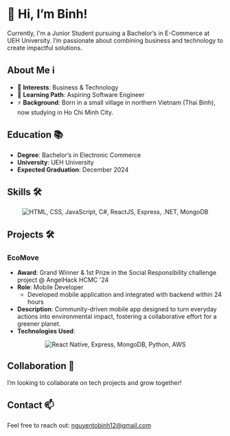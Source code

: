 # 👋 Hi, I’m Binh!

Currently, I'm a Junior Student pursuing a Bachelor’s in E-Commerce at UEH University. I’m passionate about combining business and technology to create impactful solutions.

## About Me ℹ️
- 👀 **Interests**: Business & Technology
- 🌱 **Learning Path**: Aspiring Software Engineer
- ⚡ **Background**: Born in a small village in northern Vietnam (Thai Binh), now studying in Ho Chi Minh City.

## Education 📚
- **Degree**: Bachelor’s in Electronic Commerce
- **University**: UEH University
- **Expected Graduation**: December 2024

## Skills 🛠️
<div align="center">
  <img src="https://skillicons.dev/icons?i=html,css,js,cs,python,react,express,dotnet,mongodb,redux,bootstrap,firebase,git" alt="HTML, CSS, JavaScript, C#, ReactJS, Express, .NET, MongoDB" style="display: inline-block;" />
</div>

## Projects 🛠️
### EcoMove
- **Award**: Grand Winner & 1st Prize in the Social Responsibility challenge project @ AngelHack HCMC '24
- **Role**: Mobile Developer
  - Developed mobile application and integrated with backend within 24 hours
- **Description**: Community-driven mobile app designed to turn everyday actions into environmental impact, fostering a collaborative effort for a greener planet.
- **Technologies Used**:
<div align="center">
  <img src="https://skillicons.dev/icons?i=react,express,mongodb,python,aws" alt="React Native, Express, MongoDB, Python, AWS" />
</div>

## Collaboration 💞
I’m looking to collaborate on tech projects and grow together!

## Contact 📫
Feel free to reach out: [nguyentobinh12@gmail.com](mailto:nguyentobinh12@gmail.com)
